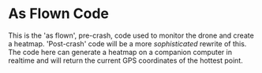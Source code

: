 # As Flown Code

This is the 'as flown', pre-crash, code used to monitor the drone and create a heatmap. 'Post-crash' code will be a more *sophisticated* rewrite of this. The code here can generate a heatmap on a companion computer in realtime and will return the current GPS coordinates of the hottest point. 

